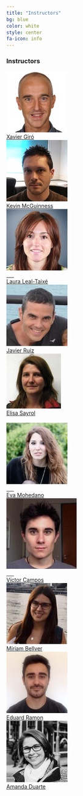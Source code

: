 ```yaml
---
title: "Instructors"
bg: blue
color: white
style: center
fa-icon: info
---
```


### Instructors 
<div class="author">
    <a href="https://imatge.upc.edu/web/people/xavier-giro" target="_blank">
      <div class="authorphoto"><img src="img/instructors/XavierGiro-160x160.jpg"></div>
      <div>Xavier Giró</div>
    </a>
</div>
<div class="author">
    <a href="https://www.insight-centre.org/users/kevin-mcguinness" target="_blank">
      <div class="authorphoto"><img src="img/instructors/Kevin160x160.jpg"></div>
      <div>Kevin McGuinness</div>
    </a>
</div>
<div class="author">
    <a href="https://lealtaixe.github.io/" target="_blank">
      <div class="authorphoto"><img src="img/instructors/LauraLeal-160x160.jpg"></div>
      <div>Laura Leal-Taixé</div>
    </a>
</div>
<div class="author">
    <a href="https://imatge.upc.edu/web/people/javier-ruiz-hidalgo" target="_blank">
      <div class="authorphoto"><img src="img/instructors/JavierRuiz.jpg"></div>
      <div>Javier Ruiz</div>
    </a>
</div>
<div class="author">
    <a href="https://imatge.upc.edu/web/people/elisa-sayrol" target="_blank">
      <div class="authorphoto"><img src="img/instructors/ElisaSayrol.jpg"></div>
      <div>Elisa Sayrol</div>
    </a>
</div>
<br>
<div class="author">
    <a href="https://www.insight-centre.org/users/eva-mohedano" target="_blank">
      <div class="authorphoto"><img src="img/instructors/EvaMohedano.jpg"></div>
      <div>Eva Mohedano</div>
    </a>
</div>
<div class="author">
    <a href="https://imatge.upc.edu/web/people/victor-campos" target="_blank">
      <div class="authorphoto"><img src="img/instructors/VictorCampos-160x160.jpg"></div>
      <div>Víctor Campos</div>
    </a>
</div>
<div class="author">
    <a href="https://imatge.upc.edu/web/people/miriam-bellver" target="_blank">
      <div class="authorphoto"><img src="img/instructors/MiriamBellver-160x160.jpg"></div>
      <div>Míriam Bellver</div>
    </a>
</div>
<div class="author">
    <a href="https://imatge.upc.edu/web/people/eduard-ramon" target="_blank">
      <div class="authorphoto"><img src="img/instructors/EduRamon-160x160.jpg"></div>
      <div>Eduard Ramon</div>
    </a>
</div>
<div class="author">
    <a href="https://imatge.upc.edu/web/people/amanda-duarte" target="_blank">
      <div class="authorphoto"><img src="img/instructors/AmandaDuarte-160x160.jpg"></div>
      <div>Amanda Duarte</div>
    </a>
</div>
<br>

